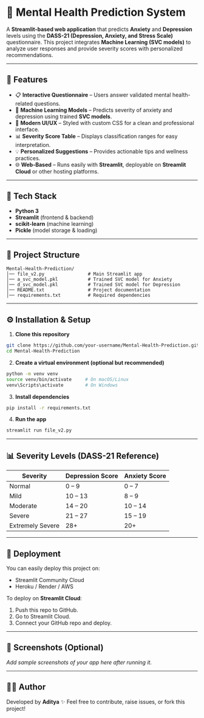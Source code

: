 # 🧠 Mental Health Prediction System

A **Streamlit-based web application** that predicts **Anxiety** and **Depression** levels using the **DASS-21 (Depression, Anxiety, and Stress Scale)** questionnaire. This project integrates **Machine Learning (SVC models)** to analyze user responses and provide severity scores with personalized recommendations.

---

## 🌟 Features
- 📋 **Interactive Questionnaire** – Users answer validated mental health-related questions.
- 🤖 **Machine Learning Models** – Predicts severity of anxiety and depression using trained **SVC models**.
- 🎨 **Modern UI/UX** – Styled with custom CSS for a clean and professional interface.
- 📊 **Severity Score Table** – Displays classification ranges for easy interpretation.
- 💡 **Personalized Suggestions** – Provides actionable tips and wellness practices.
- 🌐 **Web-Based** – Runs easily with **Streamlit**, deployable on **Streamlit Cloud** or other hosting platforms.

---

## 🔧 Tech Stack
- **Python 3**
- **Streamlit** (frontend & backend)
- **scikit-learn** (machine learning)
- **Pickle** (model storage & loading)

---

## 📂 Project Structure
```
Mental-Health-Prediction/
│── file_v2.py                # Main Streamlit app
│── a_svc_model.pkl           # Trained SVC model for Anxiety
│── d_svc_model.pkl           # Trained SVC model for Depression
│── README.txt                # Project documentation
│── requirements.txt          # Required dependencies
```

---

## ⚙️ Installation & Setup

1. **Clone this repository**
```bash
git clone https://github.com/your-username/Mental-Health-Prediction.git
cd Mental-Health-Prediction
```

2. **Create a virtual environment (optional but recommended)**
```bash
python -m venv venv
source venv/bin/activate     # On macOS/Linux
venv\Scripts\activate        # On Windows
```

3. **Install dependencies**
```bash
pip install -r requirements.txt
```

4. **Run the app**
```bash
streamlit run file_v2.py
```

---

## 📊 Severity Levels (DASS-21 Reference)

| Severity        | Depression Score | Anxiety Score |
|-----------------|------------------|---------------|
| Normal          | 0 – 9            | 0 – 7         |
| Mild            | 10 – 13          | 8 – 9         |
| Moderate        | 14 – 20          | 10 – 14       |
| Severe          | 21 – 27          | 15 – 19       |
| Extremely Severe| 28+              | 20+           |

---

## 🚀 Deployment
You can easily deploy this project on:
- Streamlit Community Cloud
- Heroku / Render / AWS

To deploy on **Streamlit Cloud**:
1. Push this repo to GitHub.
2. Go to Streamlit Cloud.
3. Connect your GitHub repo and deploy.

---

## 📸 Screenshots (Optional)
_Add sample screenshots of your app here after running it._

---

## 👨‍💻 Author
Developed by **Aditya** ✨
Feel free to contribute, raise issues, or fork this project!
